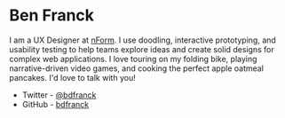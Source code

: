 # Ben Franck

I am a UX Designer at [nForm](https://www.nform.com). I use doodling, interactive prototyping, and usability testing to help teams explore ideas and create solid designs for complex web applications. I love touring on my folding bike, playing narrative-driven video games, and cooking the perfect apple oatmeal pancakes. I'd love to talk with you!

- Twitter - [@bdfranck](https://www.twitter.com/bdfranck)
- GitHub - [bdfranck](https://github.com/bdfranck)
